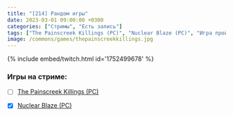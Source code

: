 ```yaml
---
title: "[214] Рандом игры"
date: 2023-03-01 09:00:00 +0300
categories: ["Стримы", "Есть запись"]
tags: ["The Painscreek Killings (PC)", "Nuclear Blaze (PC)", "Игра пройдена"]
image: /commons/games/thepainscreekkillings.jpg
---
```


{% include embed/twitch.html id='1752499678' %}

### Игры на стриме:
+ [ ] [The Painscreek Killings (PC)](/tags/the-painscreek-killings-pc)
+ [x] [Nuclear Blaze (PC)](/tags/nuclear-blaze-pc)
 